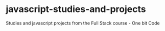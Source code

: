 # javascript-studies-and-projects
Studies and javascript projects from the Full Stack course - One bit Code
